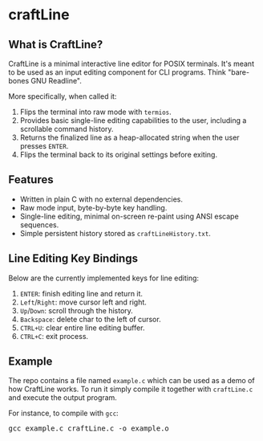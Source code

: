 # craftLine

## What is CraftLine?

CraftLine is a minimal interactive line editor for POSIX terminals.
It's meant to be used as an input editing component for CLI programs.
Think "bare-bones GNU Readline".

More specifically, when called it:
1. Flips the terminal into raw mode with `termios`.
2. Provides basic single-line editing capabilities to the user, including a scrollable command history.
3. Returns the finalized line as a heap-allocated string when the user presses `ENTER`.
4. Flips the terminal back to its original settings before exiting.

## Features

- Written in plain C with no external dependencies.
- Raw mode input, byte-by-byte key handling.
- Single-line editing, minimal on-screen re-paint using ANSI escape sequences.
- Simple persistent history stored as `craftLineHistory.txt`.

## Line Editing Key Bindings

Below are the currently implemented keys for line editing:
1. `ENTER`: finish editing line and return it.
2. `Left`/`Right`: move cursor left and right.
3. `Up`/`Down`: scroll through the history.
4. `Backspace`: delete char to the left of cursor.
5. `CTRL+U`: clear entire line editing buffer.
6. `CTRL+C`: exit process.

## Example

The repo contains a file named `example.c` which can be used as a demo of how CraftLine works.
To run it simply compile it together with `craftLine.c` and execute the output program.

For instance, to compile with `gcc`:
<pre>gcc example.c craftLine.c -o example.o</pre>